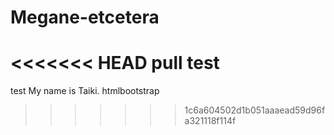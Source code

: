 # Megane-etcetera
<<<<<<< HEAD
pull 
test
=======
 test
 My name is Taiki.
htmlbootstrap
>>>>>>> 1c6a604502d1b051aaaead59d96fa321118f114f
